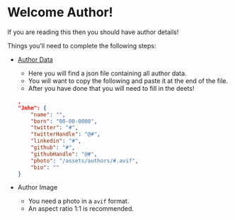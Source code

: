 # Welcome Author!

If you are reading this then you should have author details!

Things you'll need to complete the following steps:

- [Author Data](../../../src/data/author.json)
    - Here you will find a json file containing all author data.
    - You will want to copy the following and paste it at the end of the file.
    - After you have done that you will need to fill in the deets!

    ```json
    ,
    "John": {
        "name": "",
        "born": "00-00-0000",
        "twitter": "#",
        "twitterHandle": "@#",
        "linkedin": "#",
        "github": "#",
        "githubHandle": "@#",
        "photo": "/assets/authors/#.avif",
        "bio": ""
    }
    ```

- Author Image
    - You need a photo in a `avif` format.
    - An aspect ratio 1:1 is recommended.